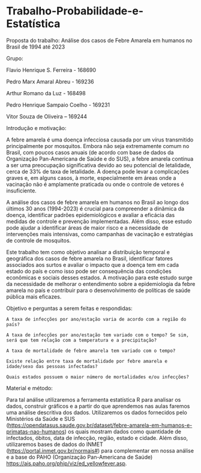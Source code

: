 # Trabalho-Probabilidade-e-Estatística

Proposta do trabalho: Análise dos casos de Febre Amarela em humanos no Brasil de 1994 até 2023 

 

Grupo: 

Flavio Henrique S. Ferreira - 168690 

Pedro Marx Amaral Abreu - 169236 

Arthur Romano da Luz - 168498 

Pedro Henrique Sampaio Coelho - 169231 

Vitor Souza de Oliveira – 169244 

 

Introdução e motivação:  

 

A febre amarela é uma doença infecciosa causada por um vírus transmitido principalmente por mosquitos. Embora não seja extremamente comum no Brasil, com poucos casos anuais (de acordo com base de dados da Organização Pan-Americana de Saúde e do SUS), a febre amarela continua a ser uma preocupação significativa devido ao seu potencial de letalidade, cerca de 33% de taxa de letalidade. A doença pode levar a complicações graves e, em alguns casos, à morte, especialmente em áreas onde a vacinação não é amplamente praticada ou onde o controle de vetores é insuficiente. 

A análise dos casos de febre amarela em humanos no Brasil ao longo dos últimos 30 anos (1994-2023) é crucial para compreender a dinâmica da doença, identificar padrões epidemiológicos e avaliar a eficácia das medidas de controle e prevenção implementadas. Além disso, esse estudo pode ajudar a identificar áreas de maior risco e a necessidade de intervenções mais intensivas, como campanhas de vacinação e estratégias de controle de mosquitos. 

Este trabalho tem como objetivo analisar a distribuição temporal e geográfica dos casos de febre amarela no Brasil, identificar fatores associados aos surtos e avaliar o impacto que a doença tem em cada estado do país e como isso pode ser consequência das condições econômicas e sociais desses estados. A motivação para este estudo surge da necessidade de melhorar o entendimento sobre a epidemiologia da febre amarela no país e contribuir para o desenvolvimento de políticas de saúde pública mais eficazes. 

 

Objetivo e perguntas a serem feitas e respondidas: 

 

    A taxa de infecções por ano/estação varia de acordo com a região do país?

    A taxa de infecções por ano/estação tem variado com o tempo? Se sim, será que tem relação com a temperatura e a precipitação? 

    A taxa de mortalidade de febre amarela tem variado com o tempo? 

    Existe relação entre taxa de mortalidade por febre amarela e idade/sexo das pessoas infectadas? 

    Quais estados possuem o maior número de mortalidades e/ou infecções?

 

Material e método: 

 

Para tal análise utilizaremos a ferramenta estatística R para analisar os dados, construir gráficos e a partir do que aprendemos nas aulas faremos uma análise descritiva dos dados. Utilizaremos os dados fornecidos pelo Ministérios da Saúde e SUS (https://opendatasus.saude.gov.br/dataset/febre-amarela-em-humanos-e-primatas-nao-humanos) os quais mostram dados como quantidade de infectados, óbitos, data de infecção, região, estado e cidade. Além disso, utilizaremos bases de dados do INMET (https://portal.inmet.gov.br/normais#) para complementar em nossa análise e a base do PAHO (Organização Pan-Americana de Saúde) https://ais.paho.org/phip/viz/ed_yellowfever.asp.  

